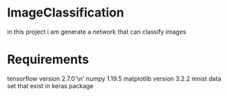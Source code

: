 # ImageClassification
in this project i am generate a network that can classify images 

# Requirements
tensorflow version 2.7.0'\n'
numpy 1.19.5
matplotlib version 3.2.2
mnist data set that exist in keras package

